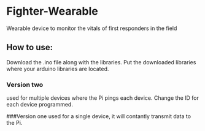 # Fighter-Wearable
Wearable device to monitor the vitals of first responders in the field

## How to use:

Download the .ino file along with the libraries. Put the downloaded libraries where your arduino libraries are located.

### Version two 
used for multiple devices where the Pi pings each device. Change the ID for each device programmed.

###Version one 
used for a single device, it will contantly transmit data to the Pi.

